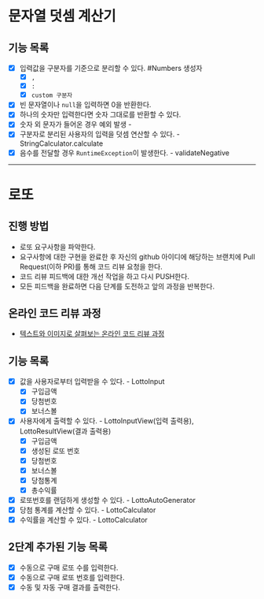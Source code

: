 # 문자열 덧셈 계산기

## 기능 목록
- [x] 입력값을 구분자를 기준으로 분리할 수 있다. #Numbers 생성자
  - [x] `,`
  - [x] `:`
  - [x] `custom 구분자`
- [x] 빈 문자열이나 `null`을 입력하면 0을 반환한다.
- [x] 하나의 숫자만 입력한다면 숫자 그대로를 반환할 수 있다.
- [x] 숫자 외 문자가 들어온 경우 예외 발생 -
- [x] 구분자로 분리된 사용자의 입력을 덧셈 연산할 수 있다. - StringCalculator.calculate
- [x] 음수를 전달할 경우 `RuntimeException`이 발생한다. - validateNegative

---

# 로또
## 진행 방법
* 로또 요구사항을 파악한다.
* 요구사항에 대한 구현을 완료한 후 자신의 github 아이디에 해당하는 브랜치에 Pull Request(이하 PR)를 통해 코드 리뷰 요청을 한다.
* 코드 리뷰 피드백에 대한 개선 작업을 하고 다시 PUSH한다.
* 모든 피드백을 완료하면 다음 단계를 도전하고 앞의 과정을 반복한다.

## 온라인 코드 리뷰 과정
* [텍스트와 이미지로 살펴보는 온라인 코드 리뷰 과정](https://github.com/next-step/nextstep-docs/tree/master/codereview)

## 기능 목록
- [x] 값을 사용자로부터 입력받을 수 있다. - LottoInput
  - [x] 구입금액
  - [x] 당첨번호
  - [x] 보너스볼
- [x] 사용자에게 출력할 수 있다. - LottoInputView(입력 출력용), LottoResultView(결과 출력용)
  - [x] 구입금액
  - [x] 생성된 로또 번호
  - [x] 당첨번호
  - [x] 보너스볼
  - [x] 당첨통계
  - [x] 총수익률
- [x] 로또번호를 랜덤하게 생성할 수 있다. - LottoAutoGenerator
- [x] 당첨 통계를 계산할 수 있다. - LottoCalculator
- [x] 수익률을 계산할 수 있다. - LottoCalculator

## 2단계 추가된 기능 목록
- [x] 수동으로 구매 로또 수를 입력한다.
- [x] 수동으로 구매 로또 번호를 입력한다.
- [x] 수동 및 자동 구매 결과를 출력한다.
